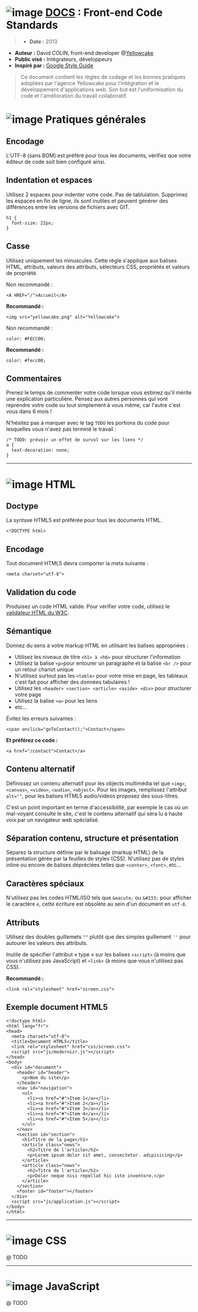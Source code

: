 # ![image](./images/yellowcake.png) [DOCS](./) : Front-end Code Standards

> * **Date :** 2013
* **Auteur :** David COLIN, front-end developer @[Yellowcake](http://www.yellowcake.net)
* **Public visé :** Intégrateurs, développeurs
* **Inspiré par :** [Google Style Guide](http://google-styleguide.googlecode.com/svn/trunk/htmlcssguide.xml)

> Ce document contient les règles de codage et les bonnes pratiques adoptées par l'agence Yellowcake pour l'intégration et le développement d'applications web. Son but est l'uniformisation du code et l'amélioration du travail collaboratif.


# ![image](./images/html5-performance.png) Pratiques générales

## Encodage

L'UTF-8 (sans BOM) est préféré pour tous les documents, vérifiez que votre éditeur de code soit bien configuré ainsi.

## Indentation et espaces

Utilisez 2 espaces pour indenter votre code. Pas de tablulation. Supprimez les espaces en fin de ligne, ils sont inutiles et peuvent générer des différences entre les versions de fichiers avec GIT.

```
h1 {
  font-size: 22px;
}
```

## Casse

Utilisez uniquement les minuscules. Cette règle s'applique aux balises HTML, attributs, valeurs des attributs, sélecteurs CSS, propriétés et valeurs de propriété.

Non recommandé :

```
<A HREF="/">Accueil</A>
```

**Recommandé :**

```
<img src="yellowcake.png" alt="Yellowcake">
```

Non recommandé :

```
color: #FECC00;
```

**Recommandé :**

```
color: #fecc00;
```
## Commentaires

Prenez le temps de commenter votre code lorsque vous estimez qu'il mérite une explication particulière. Pensez aux autres personnes qui vont reprendre votre code ou tout simplement à vous même, car l'autre c'est vous dans 6 mois !

N'hésitez pas à marquer avec le tag `TODO` les portions du code pour lesquelles vous n'avez pas terminé le travail :

```
/* TODO: prévoir un effet de survol sur les liens */
a {
  text-decoration: none;
} 
```

* * *

# ![image](./images/html5-markup.png) HTML

## Doctype

La syntaxe HTML5 est préférée pour tous les documents HTML.

```
<!DOCTYPE html>
```
## Encodage

Tout document HTML5 devra comporter la meta suivante :

```
<meta charset="utf-8">
```
## Validation du code

Produisez un code HTML valide. Pour vérifier votre code, utilisez le [validateur HTML du W3C](http://validator.w3.org/nu).

## Sémantique

Donnez du sens à votre markup HTML en utilisant les balises appropriées :

* Utilisez les niveaux de titre `<h1> à <h6>` pour structurer l'information
* Utilisez la balise `<p>`pour entourer un paragraphe et la balise `<br />` pour un  retour chariot unique
* N'utilisez surtout pas les `<table>` pour votre mise en page, les tableaux c'est fait pour afficher des données tabulaires !
* Utilisez les `<header> <section> <article> <aside> <div>` pour structurer votre page
* Utilisez la balise `<a>` pour les liens
* etc...

Évitez les erreurs suivantes :

```
<span onclick="goToContact();">Contact</span>
```

**Et préférez ce code :**

```
<a href="/contact">Contact</a>
```
## Contenu alternatif

Définissez un contenu alternatif pour les objects multimédia tel que `<img>`, `<canvas>`, `<video>`, `<audio>`, `<object>`. Pour les images, remplissez l'attribut `alt=""`, pour les balises HTML5 audio/videos proposez des sous-titres. 

C'est un point important en terme d'accessibilité, par exemple le cas où un mal-voyant consulte le site, c'est le contenu alternatif qui sera lu à haute voix par un navigateur web spécialisé.

## Séparation contenu, structure et présentation

Séparez la structure définie par le balisage (markup HTML) de la présentation gérée par la feuilles de styles (CSS). N'utilisez pas de styles inline ou encore de balises dépréciées telles que `<center>`, `<font>`, etc…

## Caractères spéciaux

N'utilisez pas les codes HTML/ISO tels que `&eacute;` ou `&#233;` pour afficher le caractère `é`, cette écriture est obsolète au sein d'un document en `utf-8`.

## Attributs

Utilisez des doubles guillemets `""` plutôt que des simples guillement `''` pour autourer les valeurs des attributs.

Inutile de spécifier l'attribut « type » sur les balises `<script>` (à moins que vous n'utilisez pas JavaScript) et `<link>` (à moins que vous n'utilisez pas CSS).

**Recommandé :**

```
<link rel="stylesheet" href="screen.css">
```
## Exemple document HTML5

```
<!doctype html>
<html lang="fr">
<head>
  <meta charset="utf-8">
  <title>Document HTML5</title>
  <link rel="stylesheet" href="css/screen.css">
  <script src="js/modernizr.js"></script>
</head>
<body>
  <div id="document">
    <header id="header">
      <p>Nom du site</p>
    </header>
    <nav id="navigation">
      <ul>
        <li><a href="#">Item 1</a></li>
        <li><a href="#">Item 2</a></li>
        <li><a href="#">Item 3</a></li>
        <li><a href="#">Item 4</a></li>
        <li><a href="#">Item 5</a></li>
      </ul>
    </nav>
    <section id="section">
      <h1>Titre de la page</h1>
      <article class="news">
        <h2>Titre de l'article</h2>
        <p>Lorem ipsum dolor sit amet, consectetur. adipisicing</p>
      </article>
      <article class="news">
        <h2>Titre de l'article</h2>
        <p>Dolor neque nisi repellat hic iste inventore.</p>
      </article>
    </section>
    <footer id="footer"></footer>
  </div>
  <script src="js/application.js"></script>
</body>
</html>
```

* * *

# ![image](./images/html5-css.png) CSS

@ TODO

* * *

# ![image](./images/html5-js.png) JavaScript

@ TODO

<!-- Highlight JS -->
<link rel="stylesheet" href="http://softwaremaniacs.org/media/soft/highlight/styles/monokai.css">
<script src="http://yandex.st/highlightjs/7.3/highlight.min.js"></script>
<script>
  hljs.initHighlightingOnLoad();
</script>
